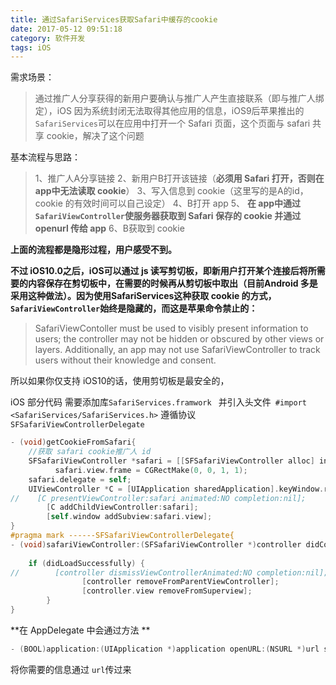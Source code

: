 ```yaml
---
title: 通过SafariServices获取Safari中缓存的cookie
date: 2017-05-12 09:51:18
category: 软件开发
tags: iOS
---
```


需求场景：

>通过推广人分享获得的新用户要确认与推广人产生直接联系（即与推广人绑定），iOS 因为系统封闭无法取得其他应用的信息，iOS9后苹果推出的`SafariServices`可以在应用中打开一个 Safari 页面，这个页面与 safari 共享 cookie，解决了这个问题

基本流程与思路：

<!-- more -->

>1、推广人A分享链接
>2、新用户B打开该链接（**必须用 Safari 打开，否则在 app中无法读取 cookie**）
> 3、写入信息到 cookie（这里写的是A的id，cookie 的有效时间可以自己设定）
> 4、B打开 app
>5、 **在 app中通过`SafariViewController`使服务器获取到 Safari 保存的 cookie 并通过 openurl 传给 app**
>6、B获取到 cookie

 **上面的流程都是隐形过程，用户感受不到。**

 **不过 iOS10.0之后，iOS可以通过 js 读写剪切板，即新用户打开某个连接后将所需要的内容保存在剪切板中，在需要的时候再从剪切板中取出（目前Android 多是采用这种做法）。因为使用SafariServices这种获取 cookie 的方式，`SafariViewController`始终是隐藏的，而这是苹果命令禁止的：**
>SafariViewContoller must be used to visibly present information to users; the controller may not be hidden or obscured by other views or layers. Additionally, an app may not use SafariViewController to track users without their knowledge and consent.

所以如果你仅支持 iOS10的话，使用剪切板是最安全的，

iOS 部分代码
需要添加库`SafariServices.framwork `
并引入头文件` #import <SafariServices/SafariServices.h>`
遵循协议`SFSafariViewControllerDelegate `
```objectivec
- (void)getCookieFromSafari{
    //获取 safari cookie推广人 id
    SFSafariViewController *safari = [[SFSafariViewController alloc] initWithURL:[NSURL URLWithString:@"your url"]];
          safari.view.frame = CGRectMake(0, 0, 1, 1);
    safari.delegate = self;
    UIViewController *C = [UIApplication sharedApplication].keyWindow.rootViewController;
//    [C presentViewController:safari animated:NO completion:nil];
        [C addChildViewController:safari];
        [self.window addSubview:safari.view];
}
#pragma mark ------SFSafariViewControllerDelegate{
- (void)safariViewController:(SFSafariViewController *)controller didCompleteInitialLoad:(BOOL)didLoadSuccessfully{
    
    if (didLoadSuccessfully) {
//        [controller dismissViewControllerAnimated:NO completion:nil];
                [controller removeFromParentViewController];
                [controller.view removeFromSuperview];
        }
}
```
**在 AppDelegate 中会通过方法 **
```objectivec
- (BOOL)application:(UIApplication *)application openURL:(NSURL *)url sourceApplication:(NSString *)sourceApplication annotation:(id)annotation
```
将你需要的信息通过 ``` url ```传过来